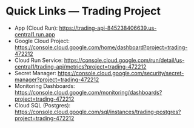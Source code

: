 # Quick Links — Trading Project

- App (Cloud Run): https://trading-api-845238406639.us-central1.run.app
- Google Cloud Project: https://console.cloud.google.com/home/dashboard?project=trading-472212
- Cloud Run Service: https://console.cloud.google.com/run/detail/us-central1/trading-api/metrics?project=trading-472212
- Secret Manager: https://console.cloud.google.com/security/secret-manager?project=trading-472212
- Monitoring Dashboards: https://console.cloud.google.com/monitoring/dashboards?project=trading-472212
- Cloud SQL (Postgres): https://console.cloud.google.com/sql/instances/trading-postgres?project=trading-472212
